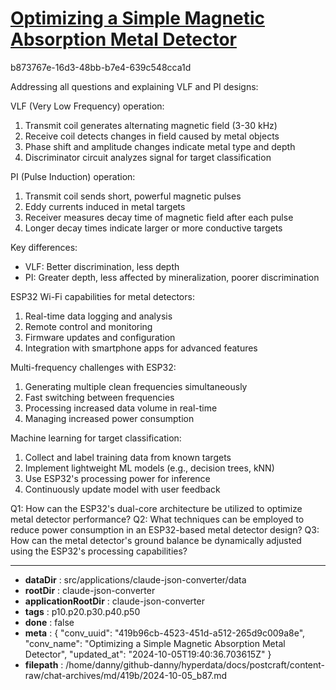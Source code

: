# [Optimizing a Simple Magnetic Absorption Metal Detector](https://claude.ai/chat/419b96cb-4523-451d-a512-265d9c009a8e)

b873767e-16d3-48bb-b7e4-639c548cca1d

 Addressing all questions and explaining VLF and PI designs:

VLF (Very Low Frequency) operation:
1. Transmit coil generates alternating magnetic field (3-30 kHz)
2. Receive coil detects changes in field caused by metal objects
3. Phase shift and amplitude changes indicate metal type and depth
4. Discriminator circuit analyzes signal for target classification

PI (Pulse Induction) operation:
1. Transmit coil sends short, powerful magnetic pulses
2. Eddy currents induced in metal targets
3. Receiver measures decay time of magnetic field after each pulse
4. Longer decay times indicate larger or more conductive targets

Key differences:
- VLF: Better discrimination, less depth
- PI: Greater depth, less affected by mineralization, poorer discrimination

ESP32 Wi-Fi capabilities for metal detectors:
1. Real-time data logging and analysis
2. Remote control and monitoring
3. Firmware updates and configuration
4. Integration with smartphone apps for advanced features

Multi-frequency challenges with ESP32:
1. Generating multiple clean frequencies simultaneously
2. Fast switching between frequencies
3. Processing increased data volume in real-time
4. Managing increased power consumption

Machine learning for target classification:
1. Collect and label training data from known targets
2. Implement lightweight ML models (e.g., decision trees, kNN)
3. Use ESP32's processing power for inference
4. Continuously update model with user feedback

Q1: How can the ESP32's dual-core architecture be utilized to optimize metal detector performance?
Q2: What techniques can be employed to reduce power consumption in an ESP32-based metal detector design?
Q3: How can the metal detector's ground balance be dynamically adjusted using the ESP32's processing capabilities?

---

* **dataDir** : src/applications/claude-json-converter/data
* **rootDir** : claude-json-converter
* **applicationRootDir** : claude-json-converter
* **tags** : p10.p20.p30.p40.p50
* **done** : false
* **meta** : {
  "conv_uuid": "419b96cb-4523-451d-a512-265d9c009a8e",
  "conv_name": "Optimizing a Simple Magnetic Absorption Metal Detector",
  "updated_at": "2024-10-05T19:40:36.703615Z"
}
* **filepath** : /home/danny/github-danny/hyperdata/docs/postcraft/content-raw/chat-archives/md/419b/2024-10-05_b87.md